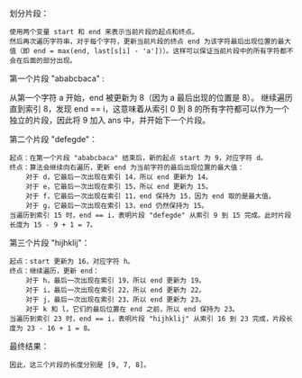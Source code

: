 划分片段：

    使用两个变量 start 和 end 来表示当前片段的起点和终点。
    然后再次遍历字符串，对于每个字符，更新当前片段的终点 end 为该字符最后出现位置的最大值（即 end = max(end, last[s[i] - 'a'])）。这样可以保证当前片段中的所有字符都不会在后面的部分出现。

第一个片段 "ababcbaca" :

从第一个字符 a 开始，end 被更新为 8（因为 a 最后出现的位置是 8）。
继续遍历直到索引 8，发现 end == i，这意味着从索引 0 到 8 的所有字符都可以作为一个独立的片段，因此将 9 加入 ans 中，并开始下一个片段。

第二个片段 "defegde"：

    起点：在第一个片段 "ababcbaca" 结束后，新的起点 start 为 9，对应字符 d。
    终点：算法会继续向右遍历，更新 end 为当前字符的最后出现位置的最大值：
        对于 d，它最后一次出现在索引 14，所以 end 更新为 14。
        对于 e，它最后一次出现在索引 15，所以 end 更新为 15。
        对于 f，它最后一次出现在索引 11，end 保持为 15，因为 end 取的是最大值。
        对于 g，它最后一次出现在索引 13，end 仍然保持为 15。
    当遍历到索引 15 时，end == i，表明片段 "defegde" 从索引 9 到 15 完成。此时片段长度为 15 - 9 + 1 = 7。

第三个片段 "hijhklij"：

    起点：start 更新为 16，对应字符 h。
    终点：继续遍历，更新 end：
        对于 h，最后一次出现在索引 19，所以 end 更新为 19。
        对于 i，最后一次出现在索引 22，所以 end 更新为 22。
        对于 j，最后一次出现在索引 23，所以 end 更新为 23。
        对于 k 和 l，它们的最后位置在 end 之前，所以 end 保持为 23。
    当遍历到索引 23 时，end == i，表明片段 "hijhklij" 从索引 16 到 23 完成，片段长度为 23 - 16 + 1 = 8。

最终结果：

    因此，这三个片段的长度分别是 [9, 7, 8]。